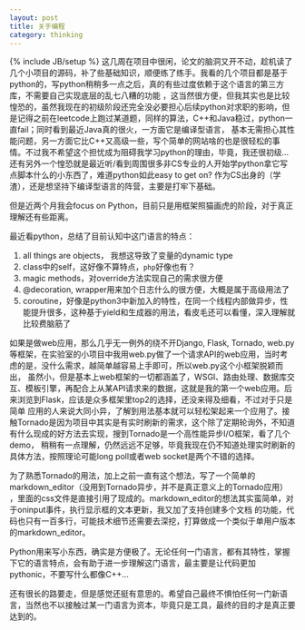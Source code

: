 ```yaml
---
layout: post
title: 关于编程
category: thinking
---
```

{% include JB/setup %}
这几周在项目中很闲，论文的脑洞又开不动，趁机读了几个小项目的源码，补了些基础知识，顺便练了练手。我看的几个项目都是基于python的，写python稍稍多一点之后，真的有些过度依赖于这个语言的第三方库，不需要自己实现底层的乱七八糟的功能
，这当然很方便，但我其实也是比较惶恐的，虽然我现在的初级阶段还完全没必要担心后续python对求职的影响，但是记得之前在leetcode上跑过某道题，同样的算法，C++和Java稳过，python一直fail；同时看到最近Java真的很火，一方面它是编译型语言，
基本无需担心其性能问题，另一方面它比C++又高级一些，写个简单的网站啥的也是很轻松的事情。不过我不希望这个担忧成为阻碍我学习python的理由，毕竟，我还很初级...还有另外一个惶恐就是最近听/看到周围很多非CS专业的人开始学python拿它写点脚本什么的小东西了，难道python如此easy to get on? 作为CS出身的（学渣），还是想坚持下编译型语言的阵营，主要是打牢下基础。

但是近两个月我会focus on Python，目前只是用框架照猫画虎的阶段，对于真正理解还有些距离。

最近看python，总结了目前认知中这门语言的特点：

1. all things are objects， 我想这导致了变量的dynamic type
2. class中的self，这好像不算特点，`php`好像也有？
3. magic methods，对override方法实现自己的需求很方便
4. @decoration, wrapper用来加个日志什么的很方便，大概是属于高级用法了
5. coroutine，好像是python3中新加入的特性，在同一个线程内部做异步，性能提升很多，这种基于yield和生成器的用法，看皮毛还可以看懂，深入理解就比较费脑筋了

如果是做web应用，那么几乎无一例外的绕不开Django, Flask, Tornado, web.py等框架，在实验室的小项目中我用web.py做了一个请求API的web应用，当时考虑的是，没什么需求，越简单越容易上手即可，所以web.py这个小框架脱颖而出，
虽然小，但是基本上web框架的一切都涵盖了，WSGI、路由处理、数据库交互、模板引擎，再配合上从某API请求来的数据，这就是我的第一个web应用。后来浏览到Flask，应该是众多框架里top2的选择，还没来得及细看，不过对于只是简单
应用的人来说大同小异，了解到用法基本就可以轻松架起来一个应用了。接触Tornado是因为项目中其实是有实时刷新的需求，这个除了定期轮询外，不知道有什么现成的好方法去实现，搜到Tornado是一个高性能异步I/O框架，看了几个demo，
稍稍有一点理解，仍然远远不足够，毕竟我现在仍不知道处理实时刷新的具体方法，按照理论可能long poll或者web socket是两个不错的选择。

为了熟悉Tornado的用法，加上之前一直有这个想法，写了一个简单的markdown_editor（没用到Tornado异步，并不是真正意义上的Tornado应用）
，里面的css文件是直接引用了现成的。markdown_editor的想法其实蛮简单，对于oninput事件，执行显示框的文本更新，我又加了支持创建多个文档
的功能，代码也只有一百多行，可能技术细节还需要去深挖，打算做成一个类似于单用户版本的markdown_editor。

Python用来写小东西，确实是方便极了。无论任何一门语言，都有其特性，掌握下它的语言特点，会有助于进一步理解这门语言，最主要是让代码更加pythonic，不要写什么都像C++...

还有很长的路要走，但是感觉还挺有意思的。希望自己最终不惧怕任何一门新语言，当然也不以接触过某一门语言为资本，毕竟只是工具，最终的目的才是真正要达到的。
